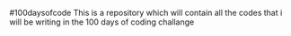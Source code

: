 #100daysofcode
This is a repository which will contain all the codes that i will be writing in the 100 days of coding challange
